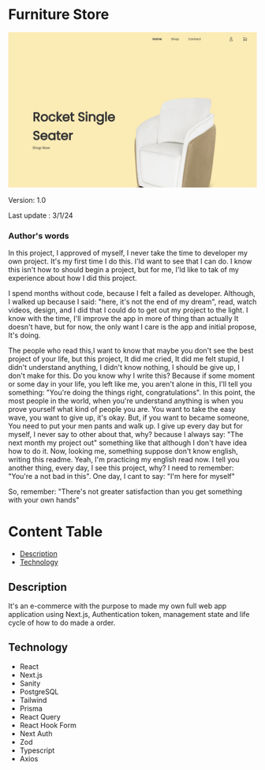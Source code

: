 # Furniture Store
![banner image](/public/img.png)

Version: 1.0

Last update : 3/1/24

### Author's words

In this project, I approved of myself, I never take the time to developer my own project. It's my first time I do this. I'ld  want to see that I can do. I know this isn't how to should begin a project, but for me, I'ld  like to tak of my experience about how I did this project. 

I spend months without code, because I felt a failed as developer. Although, I walked up because I said: "here, it's not the end of my dream", read, watch videos, design, and I did that I could do to get out my project to the light. I know with the time, I'll improve the app in more of thing than actually It doesn't have, but for now, the only want I care is the app and initial propose, It's doing. 

The people who read this,I want to know that maybe you don't see the best project of your life, but this project, It did me cried, It did me felt stupid, I didn't understand anything, I didn't know nothing, I should be give up, I don't make for this. Do you know why I write this? Because if some moment or some day in your life, you left like me, you aren't alone in this, I'll tell you something: "You're doing the things right, congratulations". In this point, the most people in the world, when you're understand anything is when you prove yourself what kind of people you are. You want to take the easy wave, you want to give up, it's okay. But, if you want to became someone, You need to put your men pants and walk up. I give up every day but for myself, I never say to other about that, why? because I always say: "The next month my project out" something like that although I don't have idea how to do it. Now, looking me, something suppose don't know english, writing this readme. Yeah, I'm practicing my english read now. I tell you another thing, every day, I see this project, why? I need to remember: "You're a not bad in this". One day, I cant to say: "I'm here for myself"

So, remember: "There's not greater satisfaction than you get something with your own hands"

# Content Table
* [Description](#description)
* [Technology](#technology)

## Description
It's an e-commerce with the purpose to made my own full web app application using Next.js, Authentication token, management state and life cycle of how to do made a order. 


## Technology
* React
* Next.js
* Sanity
* PostgreSQL
* Tailwind
* Prisma
* React Query
* React Hook Form
* Next Auth
* Zod
* Typescript
* Axios
